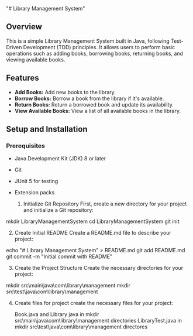 "# Library Management System" 

## Overview
This is a simple Library Management System built in Java, following Test-Driven Development (TDD) principles. It allows users to perform basic operations such as adding books, borrowing books, returning books, and viewing available books.

## Features
- **Add Books:** Add new books to the library.
- **Borrow Books:** Borrow a book from the library if it's available.
- **Return Books:** Return a borrowed book and update its availability.
- **View Available Books:** View a list of all available books in the library.

## Setup and Installation

### Prerequisites
- Java Development Kit (JDK) 8 or later
- Git
- JUnit 5 for testing
- Extension packs

  1. Initialize Git Repository
     First, create a new directory for your project and initialize a Git repository:

mkdir LibraryManagementSystem
cd LibraryManagementSystem
git init

2. Create Initial README
  Create a README.md file to describe your project:

echo "# Library Management System" > README.md
git add README.md
git commit -m "Initial commit with README"

3. Create the Project Structure
Create the necessary directories for your project:

mkdir src\main\java\com\library\management
mkdir src\test\java\com\library\management

4. Create files for project
   create the necessary files for your project:

   Book.java and Library java in mkdir src\main\java\com\library\management directories
   LibraryTest.java in mkdir src\test\java\com\library\management directores
